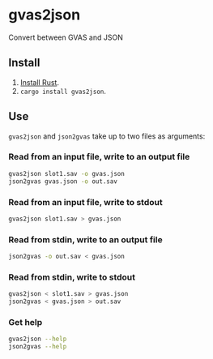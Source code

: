 # gvas2json

Convert between GVAS and JSON

## Install

1. [Install Rust](https://rustup.rs/).
2. `cargo install gvas2json`.

## Use

`gvas2json` and `json2gvas` take up to two files as arguments:

### Read from an input file, write to an output file

```sh
gvas2json slot1.sav -o gvas.json
json2gvas gvas.json -o out.sav
```

### Read from an input file, write to stdout

```sh
gvas2json slot1.sav > gvas.json
```

### Read from stdin, write to an output file

```sh
json2gvas -o out.sav < gvas.json
```

### Read from stdin, write to stdout

```sh
gvas2json < slot1.sav > gvas.json
json2gvas < gvas.json > out.sav
```

### Get help

```sh
gvas2json --help
json2gvas --help
```
